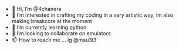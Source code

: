 - 👋 Hi, I’m @4chanera
- 👀 I’m interested in crafting my coding in a very artistic way, im also making breakcore at the moment 
- 🌱 I’m currently learning python
- 💞️ I’m looking to collaborate on emulators
- 📫 How to reach me ... ig @mau3i3 

<!---
4chanera/4chanera is a ✨ special ✨ repository because its `README.md` (this file) appears on your GitHub profile.
You can click the Preview link to take a look at your changes.
--->
